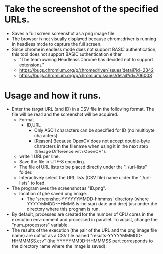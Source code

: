 # Take the screenshot of the specified URLs.
* Saves a full screen screenshot as a png image file.
* The browser is not visually displayed because chromedriver is running in headless mode to capture the full screen.
* Since chrome in eadless mode does not support BASIC authentication, this tool does not support BASIC authentication either.
    * "The team owning Headleass Chrome has decided not to support extensions."
    * https://bugs.chromium.org/p/chromedriver/issues/detail?id=2342
    * https://bugs.chromium.org/p/chromium/issues/detail?id=706008
# Usage and how it runs.
* Enter the target URL (and ID) in a CSV file in the following format. The file will be read and the screenshot will be acquired.
    * Format
        * ID,URL
            * Only ASCII characters can be specified for ID (no multibyte characters)
            * [Reason] Because OpenCV does not accept double-byte characters in the filename when using it in the next step (#Image Difference with OpenCV").
    * write 1 URL per line.
    * Save the file in UTF-8 encoding.
    * The file of URL lists to be placed directly under the ". /url-lists" folder.
    * Interactively select the URL lists (CSV file) name under the "./url-lists" to load.
* The program aves the screenshot as "ID.png".
    * location of ghe saved png image.
        * The 'screenshot-YYYYYYMMDD-hhmmss' directory (where YYYYYMMDD-HHMMS is the start date and time) just under the directory where this program is run.
* By default, processes are created for the number of CPU cores in the execution environment and processed in parallel. To adjust, change the "num_processors" variable.
* The results of the execution (the pair of the URL and the png image file name) are output as a CSV file named "results-YYYYYMMMDD-HHMMMSS.csv" (the YYYYYMMDD-HHMMMSS part corresponds to the directory name where the image is saved).
